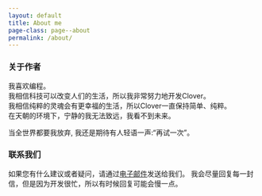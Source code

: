 ```yaml
---
layout: default
title: About me
page-class: page--about
permalink: /about/
---
```


### 关于作者

我喜欢编程。<br>
我相信科技可以改变人们的生活，所以我非常努力地开发Clover。<br>
我相信纯粹的灵魂会有更幸福的生活，所以Clover一直保持简单、纯粹。<br>
在天朝的环境下，宁静的我无法致远，我看不到未来。

当全世界都要我放弃, 我还是期待有人轻语一声:“再试一次”。

### 联系我们

如果您有什么建议或者疑问，请通过[电子邮件](mailto:achermao@gmail.com)发送给我们。
我会尽量回复每一封信，但是因为开发很忙，所以有时候回复可能会慢一点。


